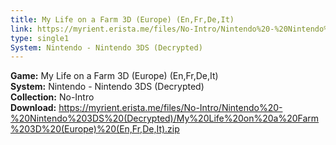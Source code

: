 ```yaml
---
title: My Life on a Farm 3D (Europe) (En,Fr,De,It)
link: https://myrient.erista.me/files/No-Intro/Nintendo%20-%20Nintendo%203DS%20(Decrypted)/My%20Life%20on%20a%20Farm%203D%20(Europe)%20(En,Fr,De,It).zip
type: single1
System: Nintendo - Nintendo 3DS (Decrypted)
---
```

<b>Game:</b> My Life on a Farm 3D (Europe) (En,Fr,De,It)<br>
<b>System:</b> Nintendo - Nintendo 3DS (Decrypted)<br>
<b>Collection:</b> No-Intro<br>
<b>Download:</b> https://myrient.erista.me/files/No-Intro/Nintendo%20-%20Nintendo%203DS%20(Decrypted)/My%20Life%20on%20a%20Farm%203D%20(Europe)%20(En,Fr,De,It).zip